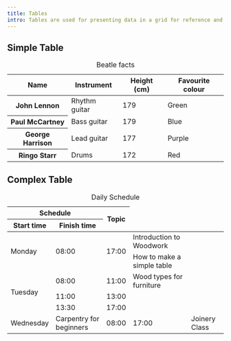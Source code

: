 ```yaml
---
title: Tables
intro: Tables are used for presenting data in a grid for reference and comparison.
---
```


<h2>Simple Table</h2>

<table>
    <caption>Beatle facts</caption>
    <thead>
        <tr>
            <th scope="col">Name</th>
            <th scope="col">Instrument</th>
            <th scope="col">Height (cm)</th>
            <th scope="col">Favourite colour</th>
        </tr>
    </thead>
    <tbody>
        <tr>
            <th scope="row">John Lennon</th>
            <td>Rhythm guitar</td>
            <td>179</td>
            <td>Green</td>
        </tr>
        <tr>
            <th scope="row">Paul McCartney</th>
            <td>Bass guitar</td>
            <td>179</td>
            <td>Blue</td>
        </tr>
        <tr>
            <th scope="row">George Harrison</th>
            <td>Lead guitar</td>
            <td>177</td>
            <td>Purple</td>
        </tr>
        <tr>
            <th scope="row">Ringo Starr</th>
            <td>Drums</td>
            <td>172</td>
            <td>Red</td>
        </tr>
    </tbody>
</table>

<h2>Complex Table</h2>

<table>
<caption>Daily Schedule</caption>
<thead>

<tr>
<th colspan="2">Schedule</th>
<th rowspan="2">Topic</th>
</tr>

<tr>
<th>Start time</th>
<th>Finish time</th>
</tr>

</thead>

<tbody>

<tr>
<td rowspan="2">Monday</td>
<td rowspan="2">08:00</td>
<td rowspan="2">17:00</td>
<td>Introduction to Woodwork</td>
</tr>

<tr>
<td>How to make a simple table</td>
</tr>

<tr>
<td rowspan="4">Tuesday</td>
<td>08:00</td>
<td>11:00</td>
<td>Wood types for furniture</td>
</tr>

<tr>
<td>11:00</td>
<td>13:00</td>
</tr>

<tr>
<td>13:30</td>
<td>17:00</td>
</tr>

<tr>
<td rowspan="2">Carpentry for beginners</td>
</tr>

<tr>
<td>Wednesday</td>
<td>08:00</td>
<td>17:00</td>
<td>Joinery Class</td>
</tr>

</tbody>
</table>

